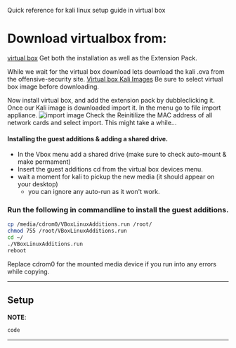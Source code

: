 Quick reference for kali linux setup guide in virtual box

# Download virtualbox from:
[virtual box](https://www.virtualbox.org/wiki/Downloads)
Get both the installation as well as the Extension Pack.

While we wait for the virtual box download lets download the kali .ova from the offensive-security site.
[Virtual box Kali Images](https://www.offensive-security.com/kali-linux-vm-vmware-virtualbox-hyperv-image-download/)
Be sure to select virtual box image before downloading.

Now install virtual box, and add the extension pack by dubbleclicking it.
Once our Kali image is downloaded import it.
In the menu go to file import appliance.
![import image](https://github.com/MarvinTheParanoidPentester/KalivboxSetupguide/blob/master/import.jpg?raw=true)
Check the Reinitilize the MAC address of all network cards and select import.
This might take a while...

#### Installing the guest additions & adding a shared drive.
- In the Vbox menu add a shared drive (make sure to check auto-mount & make permament)
- Insert the guest additions cd from the virtual box devices menu.
- wait a moment for kali to pickup the new media (it should appear on your desktop)
  - you can ignore any auto-run as it won't work.

### Run the following in commandline to install the guest additions.
```bash
cp /media/cdrom0/VBoxLinuxAdditions.run /root/
chmod 755 /root/VBoxLinuxAdditions.run
cd ~/
./VBoxLinuxAdditions.run
reboot
```
Replace cdrom0 for the mounted media device if you run into any errors while copying.

- - -

## Setup

**NOTE**:
```bash
code
```

- - -
